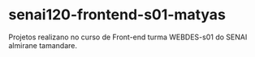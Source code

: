# senai120-frontend-s01-matyas
Projetos  realizano no curso de Front-end turma  WEBDES-s01 do SENAI almirane tamandare.
